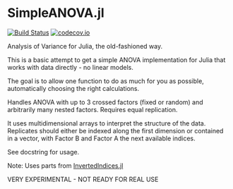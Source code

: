 # SimpleANOVA.jl

[![Build Status](https://travis-ci.org/BioTurboNick/SimpleANOVA.jl.svg?branch=master)](https://travis-ci.org/BioTurboNick/SimpleANOVA.jl)
[![codecov.io](https://codecov.io/github/BioTurboNick/SimpleANOVA.jl/coverage.svg?branch=master)](https://codecov.io/github/BioTurboNick/SimpleANOVA.jl?branch=master)

Analysis of Variance for Julia, the old-fashioned way.

This is a basic attempt to get a simple ANOVA implementation for Julia that works with data directly - no linear models.

The goal is to allow one function to do as much for you as possible, automatically choosing the right calculations.

Handles ANOVA with up to 3 crossed factors (fixed or random) and arbitrarily many nested factors. Requires equal replication.

It uses multidimensional arrays to interpret the structure of the data. Replicates should either be indexed along the first dimension or contained in a vector, with Factor B and Factor A the next available indices.

See docstring for usage.

Note: Uses parts from [InvertedIndices.jl](https://github.com/mbauman/InvertedIndices.jl)


VERY EXPERIMENTAL - NOT READY FOR REAL USE
